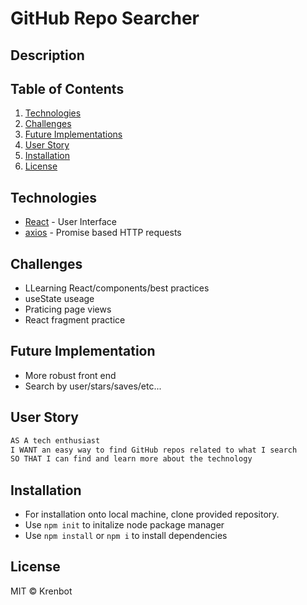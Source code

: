 # GitHub Repo Searcher

## Description

## Table of Contents
  1) [Technologies](#technologies-used)
  2) [Challenges](#challenges)
  3) [Future Implementations](#future-implementations)
  4) [User Story](#user-story)
  5) [Installation](#installation)
  6) [License](#license)

## Technologies
* [React](https://nodejs.org/en/) - User Interface
* [axios](https://www.mongodb.com/) - Promise based HTTP requests

## Challenges
* LLearning React/components/best practices
* useState useage
* Praticing page views
* React fragment practice

## Future Implementation
* More robust front end
* Search by user/stars/saves/etc...

## User Story
```md
AS A tech enthusiast
I WANT an easy way to find GitHub repos related to what I search
SO THAT I can find and learn more about the technology
```

## Installation
* For installation onto local machine, clone provided repository.
* Use `npm init` to initalize node package manager
* Use `npm install` or `npm i` to install dependencies

## License
MIT © Krenbot
